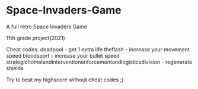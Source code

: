 # Space-Invaders-Game

A full retro Space Invaders Game

11th grade project(2021)

Cheat codes:
  deadpool - get 1 extra life
  theflash - increase your movement speed
  bloodsport - increase your bullet speed
  strategichomelandinterventionenforcementandlogisticsdivision - regenerate shields

Try to beat my highscore without cheat codes ;)
